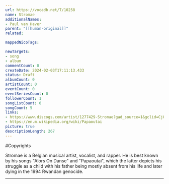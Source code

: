 ```yaml
---
url: https://vocadb.net/T/10258
name: Stromae
additionalNames: 
- Paul van Haver
parent: "[[human-original]]"
related:

mappedNicoTags:

newTargets:
- song
- album
commentCount: 0
createDate: 2024-02-03T17:11:13.433
status: Draft
albumCount: 0
artistCount: 0
eventCount: 0
eventSeriesCount: 0
followerCount: 1
songListCount: 0
songCount: 5
links: 
- https://www.discogs.com/artist/1277429-Stromae?gad_source=1&gclid=Cj0KCQiA5fetBhC9ARIsAP1UMgH62tB1x2XU97V_VqU7CFjaB2ddCuVP9ETtzONYITa830bRMftYrlwaAiQzEALw_wcB
- https://en.m.wikipedia.org/wiki/Papaoutai
picture: true
descriptionLength: 267
---
```


#Copyrights

Stromae is a Belgian musical artist, vocalist, and rapper. He is best known by his songs "Alors On Danse" and "Papaoutai", which the latter depicts his struggle as a child with his father being mostly absent from his life and later dying in the 1994 Rwandan genocide.

---

